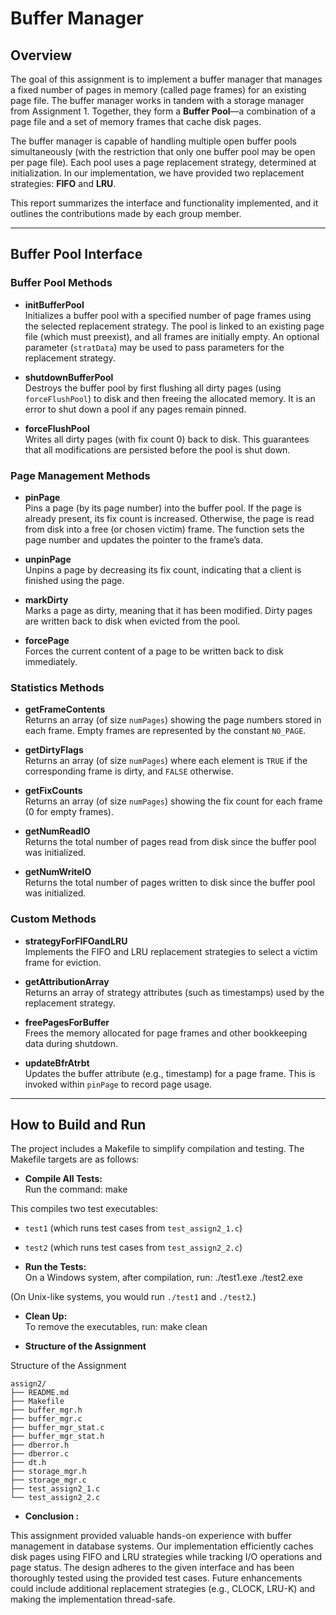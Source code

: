 
# Buffer Manager




## Overview

The goal of this assignment is to implement a buffer manager that manages a fixed number of pages in memory (called page frames) for an existing page file. The buffer manager works in tandem with a storage manager from Assignment 1. Together, they form a **Buffer Pool**—a combination of a page file and a set of memory frames that cache disk pages.

The buffer manager is capable of handling multiple open buffer pools simultaneously (with the restriction that only one buffer pool may be open per page file). Each pool uses a page replacement strategy, determined at initialization. In our implementation, we have provided two replacement strategies: **FIFO** and **LRU**.

This report summarizes the interface and functionality implemented, and it outlines the contributions made by each group member.

---

## Buffer Pool Interface

### Buffer Pool Methods

- **initBufferPool**  
  Initializes a buffer pool with a specified number of page frames using the selected replacement strategy. The pool is linked to an existing page file (which must preexist), and all frames are initially empty. An optional parameter (`stratData`) may be used to pass parameters for the replacement strategy.

- **shutdownBufferPool**  
  Destroys the buffer pool by first flushing all dirty pages (using `forceFlushPool`) to disk and then freeing the allocated memory. It is an error to shut down a pool if any pages remain pinned.

- **forceFlushPool**  
  Writes all dirty pages (with fix count 0) back to disk. This guarantees that all modifications are persisted before the pool is shut down.

### Page Management Methods

- **pinPage**  
  Pins a page (by its page number) into the buffer pool. If the page is already present, its fix count is increased. Otherwise, the page is read from disk into a free (or chosen victim) frame. The function sets the page number and updates the pointer to the frame’s data.

- **unpinPage**  
  Unpins a page by decreasing its fix count, indicating that a client is finished using the page.

- **markDirty**  
  Marks a page as dirty, meaning that it has been modified. Dirty pages are written back to disk when evicted from the pool.

- **forcePage**  
  Forces the current content of a page to be written back to disk immediately.

### Statistics Methods

- **getFrameContents**  
  Returns an array (of size `numPages`) showing the page numbers stored in each frame. Empty frames are represented by the constant `NO_PAGE`.

- **getDirtyFlags**  
  Returns an array (of size `numPages`) where each element is `TRUE` if the corresponding frame is dirty, and `FALSE` otherwise.

- **getFixCounts**  
  Returns an array (of size `numPages`) showing the fix count for each frame (0 for empty frames).

- **getNumReadIO**  
  Returns the total number of pages read from disk since the buffer pool was initialized.

- **getNumWriteIO**  
  Returns the total number of pages written to disk since the buffer pool was initialized.

### Custom Methods

- **strategyForFIFOandLRU**  
  Implements the FIFO and LRU replacement strategies to select a victim frame for eviction.

- **getAttributionArray**  
  Returns an array of strategy attributes (such as timestamps) used by the replacement strategy.

- **freePagesForBuffer**  
  Frees the memory allocated for page frames and other bookkeeping data during shutdown.

- **updateBfrAtrbt**  
  Updates the buffer attribute (e.g., timestamp) for a page frame. This is invoked within `pinPage` to record page usage.

---

## How to Build and Run

The project includes a Makefile to simplify compilation and testing. The Makefile targets are as follows:

- **Compile All Tests:**  
   Run the command:
  make

This compiles two test executables:

- `test1` (which runs test cases from `test_assign2_1.c`)
- `test2` (which runs test cases from `test_assign2_2.c`)

- **Run the Tests:**  
  On a Windows system, after compilation, run:
  ./test1.exe ./test2.exe

(On Unix-like systems, you would run `./test1` and `./test2`.)

- **Clean Up:**  
  To remove the executables, run:
  make clean

- **Structure of the Assignment**

Structure of the Assignment
```
assign2/
├── README.md
├── Makefile
├── buffer_mgr.h
├── buffer_mgr.c
├── buffer_mgr_stat.c
├── buffer_mgr_stat.h
├── dberror.h
├── dberror.c
├── dt.h
├── storage_mgr.h
├── storage_mgr.c
├── test_assign2_1.c
└── test_assign2_2.c
```
- **Conclusion :**

This assignment provided valuable hands-on experience with buffer management in database systems. Our implementation efficiently caches disk pages using FIFO and LRU strategies while tracking I/O operations and page status. The design adheres to the given interface and has been thoroughly tested using the provided test cases. Future enhancements could include additional replacement strategies (e.g., CLOCK, LRU-K) and making the implementation thread-safe.
